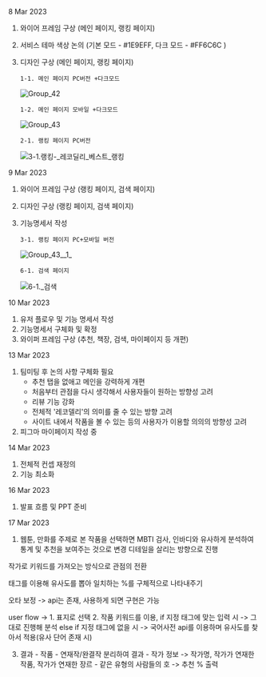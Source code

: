 8 Mar 2023

1.  와이어 프레임 구상 (메인 페이지, 랭킹 페이지)

2.  서비스 테마 색상 논의 (기본 모드 - #1E9EFF, 다크 모드 - #FF6C6C )

3.  디자인 구상 (메인 페이지, 랭킹 페이지)

        1-1. 메인 페이지 PC버전 +다크모드

    ![Group_42](/uploads/84992c7ed7d058f5d49d1ad45955749e/Group_42.png)

        1-2. 메인 페이지 모바일 +다크모드

    ![Group_43](/uploads/890c4568029ff48ecd593e13285bdeb8/Group_43.png)

        2-1. 랭킹 페이지 PC버전

    ![3-1._랭킹_-_레코딜리_베스트_랭킹](/uploads/ef172ad40156255c28f21cd14dc5d6da/3-1._랭킹_-_레코딜리_베스트_랭킹.png)

9 Mar 2023

1.  와이어 프레임 구상 (랭킹 페이지, 검색 페이지)

2.  디자인 구상 (랭킹 페이지, 검색 페이지)

3.  기능명세서 작성

        3-1. 랭킹 페이지 PC+모바일 버전

    ![Group_43__1_](/uploads/a3e91d35e37165b1800d0d5cd1eaa4b5/Group_43__1_.png)

        6-1. 검색 페이지

    ![6-1._검색](/uploads/a4f77ce05203ffe39a17a6406fbb641a/6-1._검색.png)

10 Mar 2023

1. 유저 플로우 및 기능 명세서 작성
2. 기능명세서 구체화 및 확정
3. 와이퍼 프레임 구상 (추천, 책장, 검색, 마이페이지 등 개편)

13 Mar 2023

1. 팀미팅 후 논의 사항 구체화 필요
    - 추천 탭을 없애고 메인을 강력하게 개편
    - 처음부터 관점을 다시 생각해서 사용자들이 원하는 방향성 고려
    - 리뷰 기능 강화
    - 전체적 '레코델리'의 의미를 줄 수 있는 방향 고려
    - 사이트 내에서 작품을 볼 수 있는 등의 사용자가 이용할 의의의 방향성 고려
2. 피그마 마이페이지 작성 중

14 Mar 2023

1. 전체적 컨셉 재정의
2. 기능 최소화

16 Mar 2023

1. 발표 흐름 및 PPT 준비 

17 Mar 2023

1. 웹툰, 만화를 주제로 본 작품을 선택하면 MBTI 검사, 인바디와 유사하게 분석하여 통계 및 추천을 보여주는 것으로 변경
디테일을 살리는 방향으로 진행

작가로 키워드를 가져오는 방식으로 관점의 전환

태그를 이용해 유사도를 뽑아 일치하는 %를 구체적으로 나타내주기

오타 보정 -> api는 존재, 사용하게 되면 구현은 가능

user flow
-> 1. 표지로 선택 
   2. 작품 키워드를 이용,
        if 지정 태그에 맞는 입력 시 -> 그대로 진행해 분석
        else if 지정 태그에 없을 시 -> 국어사전 api를 이용하며 유사도를 찾아서 적용(유사 단어 존재 시)

   3. 결과
    - 작품
    - 연재작/완결작 분리하여 결과
    - 작가 정보 -> 작가명, 작가가 연재한 작품, 작가가 연재한 장르
    - 같은 유형의 사람들의 호 -> 추천 % 출력
